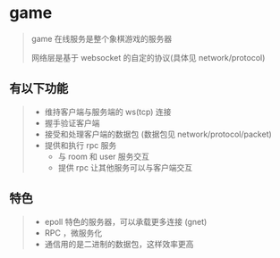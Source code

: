 # game

> game 在线服务是整个象棋游戏的服务器
> 
> 网络层是基于 websocket 的自定的协议(具体见 network/protocol)
> 

##  有以下功能

> + 维持客户端与服务端的 ws(tcp) 连接
> + 握手验证客户端
> + 接受和处理客户端的数据包 (数据包见 network/protocol/packet)
> + 提供和执行 rpc 服务
>   + 与 room 和 user 服务交互
>   + 提供 rpc 让其他服务可以与客户端交互

## 特色

> + epoll 特色的服务器，可以承载更多连接 (gnet)
> + RPC ，微服务化
> + 通信用的是二进制的数据包，这样效率更高